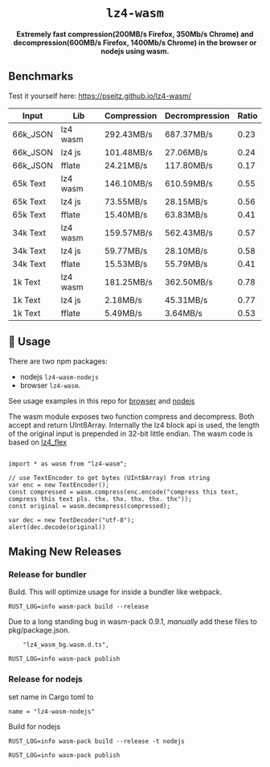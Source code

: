 

<div align="center">

  <h1><code>lz4-wasm</code></h1>

  <strong>Extremely fast compression(200MB/s Firefox, 350Mb/s Chrome) and decompression(600MB/s Firefox, 1400Mb/s Chrome) in the browser or nodejs using wasm.</strong>

</div>

## Benchmarks

Test it yourself here:
https://pseitz.github.io/lz4-wasm/

Input | Lib | Compression | Decrompression | Ratio 
| ---    | ---    | ---       | ---       | ---  
66k_JSON|	lz4 wasm|	292.43MB/s|	687.37MB/s|	0.23
66k_JSON|	lz4 js|	101.48MB/s|	27.06MB/s|	0.24
66k_JSON|	fflate|	24.21MB/s|	117.80MB/s|	0.17
65k Text|	lz4 wasm|	146.10MB/s|	610.59MB/s|	0.55
65k Text|	lz4 js|	73.55MB/s|	28.15MB/s|	0.56
65k Text|	fflate|	15.40MB/s|	63.83MB/s|	0.41
34k Text|	lz4 wasm|	159.57MB/s|	562.43MB/s|	0.57
34k Text|	lz4 js|	59.77MB/s|	28.10MB/s|	0.58
34k Text|	fflate|	15.53MB/s|	55.79MB/s|	0.41
1k Text|	lz4 wasm|	181.25MB/s|	362.50MB/s|	0.78
1k Text|	lz4 js|	2.18MB/s|	45.31MB/s|	0.77
1k Text|	fflate|	5.49MB/s|	3.64MB/s|	0.53

## 🚴 Usage

There are two npm packages:
* nodejs `lz4-wasm-nodejs` 
* browser `lz4-wasm`.

See usage examples in this repo for [browser](https://github.com/PSeitz/lz4-wasm/tree/main/example_project) and [nodejs](https://github.com/PSeitz/lz4-wasm/tree/main/example_project_nodejs)

The wasm module exposes two function compress and decompress.
Both accept and return UInt8Array. 
Internally the lz4 block api is used, the length of the original input is prepended in 32-bit little endian.
The wasm code is based on [lz4_flex](https://github.com/pseitz/lz4_flex)

```

import * as wasm from "lz4-wasm";

// use TextEncoder to get bytes (UInt8Array) from string
var enc = new TextEncoder();
const compressed = wasm.compress(enc.encode("compress this text, compress this text pls. thx. thx. thx. thx. thx"));
const original = wasm.decompress(compressed);

var dec = new TextDecoder("utf-8");
alert(dec.decode(original))

```





## Making New Releases

### Release for bundler

Build. This will optimize usage for inside a bundler like webpack.
```
RUST_LOG=info wasm-pack build --release
```

Due to a long standing bug in wasm-pack 0.9.1, _manually_ add these files to pkg/package.json.

```
    "lz4_wasm_bg.wasm.d.ts",
```

```
RUST_LOG=info wasm-pack publish
```


### Release for nodejs

set name in Cargo toml to
```
name = "lz4-wasm-nodejs"
```

Build for nodejs
```
RUST_LOG=info wasm-pack build --release -t nodejs
```

```
RUST_LOG=info wasm-pack publish
```
